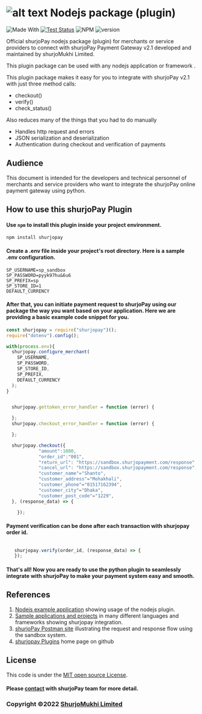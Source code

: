 # ![alt text](https://shurjopay.com.bd/dev/images/shurjoPay.png) Nodejs package (plugin)

![Made With](https://badgen.net/badge/Made%20with/javascript)
[![Test Status](https://github.com/rust-random/rand/workflows/Tests/badge.svg?event=push)]()
![NPM](https://img.shields.io/npm/l/sp-plugin)
![version](https://badgen.net/npm/v/shurjopay)

Official shurjoPay nodejs package (plugin) for merchants or service providers to connect with shurjoPay Payment Gateway v2.1 developed and maintained by shurjoMukhi Limited.

This plugin package can be used with any nodejs application or framework .

This plugin package makes it easy for you to integrate with shurjoPay v2.1 with just three method calls:

- checkout()
- verify()
- check_status()

Also reduces many of the things that you had to do manually

- Handles http request and errors
- JSON serialization and deserialization
- Authentication during checkout and verification of payments

## Audience

This document is intended for the developers and technical personnel of merchants and service providers who want to integrate the shurjoPay online payment gateway using python.

## How to use this shurjoPay Plugin

#### Use `npm` to install this plugin inside your project environment.

```
npm install shurjopay
```

#### Create a .env file inside your project's root directory. Here is a sample .env configuration.

```
SP_USERNAME=sp_sandbox
SP_PASSWORD=pyyk97hu&6u6
SP_PREFIX=sp
SP_STORE_ID=1
DEFAULT_CURRENCY
```

#### After that, you can initiate payment request to shurjoPay using our package the way you want based on your application. Here we are providing a basic example code snippet for you.

```JavaScript
const shurjopay = require("shurjopay")();
require("dotenv").config();

with(process.env){
  shurjopay.configure_merchant(
    SP_USERNAME,
    SP_PASSWORD,
    SP_STORE_ID,
    SP_PREFIX,
    DEFAULT_CURRENCY
  );
}
```

```JavaScript

  shurjopay.gettoken_error_handler = function (error) {

  };
  shurjopay.checkout_error_handler = function (error) {

  };

  shurjopay.checkout({
            "amount":1000,
            "order_id":"001",
            "return_url": "https://sandbox.shurjopayment.com/response",
            "cancel_url": "https://sandbox.shurjopayment.com/response",
            "customer_name"="Shanto",
            "customer_address"="Mohakhali",
            "customer_phone"="01517162394",
            "customer_city"="Dhaka",
            "customer_post_code"="1229",
  }, (response_data) => {

    });

```

#### Payment verification can be done after each transaction with shurjopay order id.

```JavaScript

   shurjopay.verify(order_id, (response_data) => {
   });

```

#### That's all! Now you are ready to use the python plugin to seamlessly integrate with shurjoPay to make your payment system easy and smooth.

## References

1. [Nodejs example application](https://github.com/shurjopay-plugins/sp-plugin-usage-examples/tree/dev/node-app-node-plugin) showing usage of the nodejs plugin.
2. [Sample applications and projects](https://github.com/shurjopay-plugins/sp-plugin-usage-examples) in many different languages and frameworks showing shurjopay integration.
3. [shurjoPay Postman site](https://documenter.getpostman.com/view/6335853/U16dS8ig) illustrating the request and response flow using the sandbox system.
4. [shurjopay Plugins](https://github.com/shurjopay-plugins) home page on github

## License

This code is under the [MIT open source License](LICENSE).

#### Please [contact](https://shurjopay.com.bd/#contacts) with shurjoPay team for more detail.

### Copyright ©️2022 [ShurjoMukhi Limited](https://shurjopay.com.bd/)
